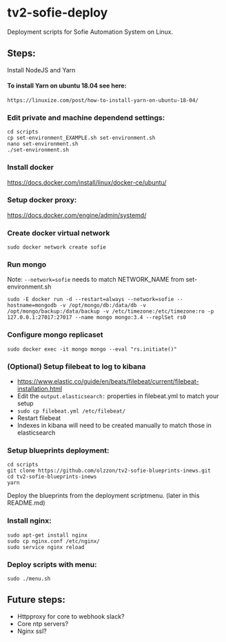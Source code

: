 # tv2-sofie-deploy
Deployment scripts for Sofie Automation System on Linux.

## Steps:

Install NodeJS and Yarn

#### To install Yarn on ubuntu 18.04 see here:
```
https://linuxize.com/post/how-to-install-yarn-on-ubuntu-18-04/
```


### Edit private and machine dependend settings:
```
cd scripts
cp set-environment_EXAMPLE.sh set-environment.sh
nano set-environment.sh
./set-environment.sh
```
### Install docker
https://docs.docker.com/install/linux/docker-ce/ubuntu/

### Setup docker proxy:
https://docs.docker.com/engine/admin/systemd/ 

### Create docker virtual network
```
sudo docker network create sofie
```
### Run mongo
Note: `--network=sofie` needs to match NETWORK_NAME from set-environment.sh
```
sudo -E docker run -d --restart=always --network=sofie --hostname=mongodb -v /opt/mongo/db:/data/db -v /opt/mongo/backup:/data/backup -v /etc/timezone:/etc/timezone:ro -p 127.0.0.1:27017:27017 --name mongo mongo:3.4 --replSet rs0
```
### Configure mongo replicaset
```
sudo docker exec -it mongo mongo --eval "rs.initiate()"
```

### (Optional) Setup filebeat to log to kibana
* https://www.elastic.co/guide/en/beats/filebeat/current/filebeat-installation.html
* Edit the `output.elasticsearch:` properties in filebeat.yml to match your setup
* `sudo cp filebeat.yml /etc/filebeat/`
* Restart filebeat
* Indexes in kibana will need to be created manually to match those in elasticsearch

### Setup blueprints deployment:
```
cd scripts
git clone https://github.com/olzzon/tv2-sofie-blueprints-inews.git
cd tv2-sofie-blueprints-inews
yarn
```
Deploy the blueprints from the deployment scriptmenu. (later in this README.md)

### Install nginx:
```
sudo apt-get install nginx
sudo cp nginx.conf /etc/nginx/
sudo service nginx reload
```

### Deploy scripts with menu:
```
sudo ./menu.sh
```

## Future steps:
- Httpproxy for core to webhook slack?
- Core ntp servers?
- Nginx ssl?

